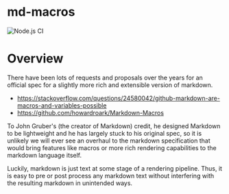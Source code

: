 
# md-macros

![Node.js CI](https://github.com/lzilioli/md-macros/workflows/Node.js%20CI/badge.svg?branch=master)

# Overview

There have been lots of requests and proposals over the years for an official spec
for a slightly more rich and extensible version of markdown.

* https://stackoverflow.com/questions/24580042/github-markdown-are-macros-and-variables-possible
* https://github.com/howardroark/Markdown-Macros

To John Gruber's (the creator of Markdown) credit, he designed Markdown to be lightweight
and he has largely stuck to his original spec, so it is unlikely we will ever see an
overhaul to the markdown specification that would bring features like macros or
more rich rendering capabilities to the markdown language itself.

Luckily, markdown is just text at some stage of a rendering pipeline. Thus, it is easy to
pre or post process any markdown text without interfering with the resulting markdown in
unintended ways.
